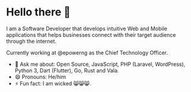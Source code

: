 # Hello there 👋

I am a Software Developer that develops intuitive Web and Mobile applications that helps businesses connect with their target audience through the internet.

Currently working at @epowerng as the Chief Technology Officer.

- 💬 Ask me about: Open Source, JavaScript, PHP (Laravel, WordPress), Python 3, Dart (Flutter), Go, Rust and Vala.
- 😄 Pronouns: He/him
- ⚡ Fun fact: I am wicked 😸😸😸.


